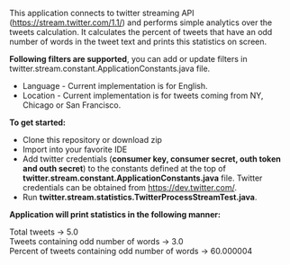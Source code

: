 This application connects to twitter streaming API (https://stream.twitter.com/1.1/) and performs simple analytics over the tweets calculation. It calculates the percent of tweets that have an odd number of words in the tweet text and prints this statistics on screen.

<b>Following filters are supported</b>, you can add or update filters in twitter.stream.constant.ApplicationConstants.java file.
- Language - Current implementation is for English.
- Location - Current implementation is for tweets coming from NY, Chicago or San Francisco.

<b>To get started: </b>

- Clone this repository or download zip
- Import into your favorite IDE
- Add twitter credentials (<b>consumer key, consumer secret, outh token and outh secret</b>) to the constants defined at the top of <b>twitter.stream.constant.ApplicationConstants.java</b> file. Twitter credentials can be obtained from https://dev.twitter.com/.
- Run <b>twitter.stream.statistics.TwitterProcessStreamTest.java</b>.

<b>Application will print statistics in the following manner:</b>

Total tweets -> 5.0
<br/>Tweets containing odd number of words -> 3.0
<br/>Percent of tweets containing odd number of words -> 60.000004
